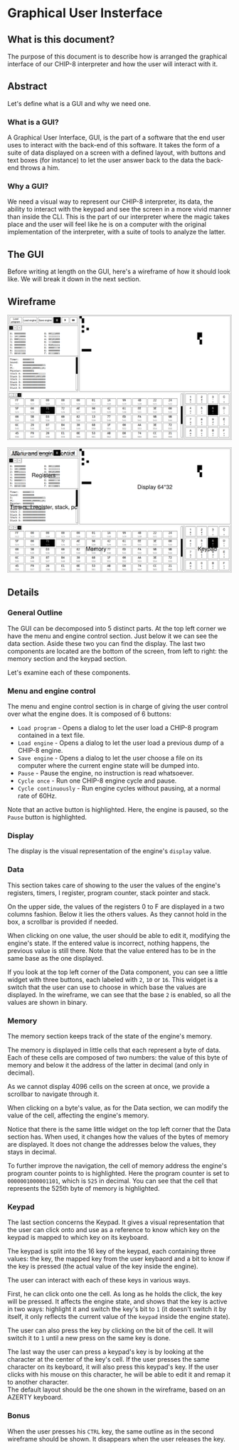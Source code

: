 # Graphical User Insterface

## What is this document?

The purpose of this document is to describe how is arranged the graphical
interface of our CHIP-8 interpreter and how the user will interact with it.

## Abstract

Let's define what is a GUI and why we need one.

### What is a GUI?

A Graphical User Interface, GUI, is the part of a software that the end user
uses to interact with the back-end of this software. It takes the form of a
suite of data displayed on a screen with a defined layout, with buttons and
text boxes (for instance) to let the user answer back to the data the back-end
throws a him.

### Why a GUI?

We need a visual way to represent our CHIP-8 interpreter, its data, the
ability to interact with the keypad and see the screen in a more vivid manner
than inside the CLI. This is the part of our interpreter where the magic takes
place and the user will feel like he is on a computer with the original
implementation of the interpreter, with a suite of tools to analyze the latter.

## The GUI

Before writing at length on the GUI, here's a wireframe of how it should look
like. We will break it down in the next section.

## Wireframe

![GUI wireframe w/o outline](./resources/gui.png)

![GUI wireframe w/ outline](./resources/gui-with-outline.png)

## Details

### General Outline

The GUI can be decomposed into 5 distinct parts. At the top left corner we have
the menu and engine control section. Just below it we can see the data section.
Aside these two you can find the display. The last two components are located
are the bottom of the screen, from left to right: the memory section and the
keypad section.

Let's examine each of these components.

### Menu and engine control

The menu and engine control section is in charge of giving the user control
over what the engine does. It is composed of 6 buttons:

 * `Load program` - Opens a dialog to let the user load a CHIP-8 program
   contained in a text file.
 * `Load engine` - Opens a dialog to let the user load a previous dump of a
   CHIP-8 engine.
 * `Save engine` - Opens a dialog to let the user choose a file on its computer
   where the current engine state will be dumped into.
 * `Pause` - Pause the engine, no instruction is read whatsoever.
 * `Cycle once` - Run one CHIP-8 engine cycle and pause.
 * `Cycle continuously` - Run engine cycles without pausing, at a normal rate
   of 60Hz.

Note that an active button is highlighted. Here, the engine is paused, so the
`Pause` button is highlighted.

### Display

The display is the visual representation of the engine's `display` value.

### Data

This section takes care of showing to the user the values of the engine's
registers, timers, I register, program counter, stack pointer and stack.

On the upper side, the values of the registers 0 to F are displayed in a two
columns fashion.
Below it lies the others values. As they cannot hold in the box, a scrollbar is
provided if needed.

When clicking on one value, the user should be able to edit it, modifying the
engine's state. If the entered value is incorrect, nothing happens, the
previous value is still there. Note that the value entered has to be in the
same base as the one displayed.

If you look at the top left corner of the Data component, you can see a little
widget with three buttons, each labeled with `2`, `10` or `16`. This widget is
a switch that the user can use to choose in which base the values are
displayed. In the wireframe, we can see that the base `2` is enabled, so all
the values are shown in binary.

### Memory

The memory section keeps track of the state of the engine's memory.

The memory is displayed in little cells that each represent a byte of data.
Each of these cells are composed of two numbers: the value of this byte of
memory and below it the address of the latter in decimal (and only in decimal).

As we cannot display 4096 cells on the screen at once, we provide a scrollbar
to navigate through it.

When clicking on a byte's value, as for the Data section, we can modify the
value of the cell, affecting the engine's memory.

Notice that there is the same little widget on the top left corner that the
Data section has. When used, it changes how the values of the bytes of memory
are displayed. It does not change the addresses below the values, they stays in
decimal.

To further improve the navigation, the cell of memory address the engine's
program counter points to is highlighted. Here the program counter is set
to `0000001000001101`, which is `525` in decimal. You can see that the cell
that represents the 525th byte of memory is highlighted.

### Keypad

The last section concerns the Keypad. It gives a visual representation that the
user can click onto and use as a reference to know which key on the keypad is
mapped to which key on its keyboard.

The keypad is split into the 16 key of the keypad, each containing three
values: the key, the mapped key from the user keybaord and a bit to know
if the key is pressed (the actual value of the key inside the engine).

The user can interact with each of these keys in various ways.

First, he can click onto one the cell. As long as he holds the click, the key
will be pressed. It affects the engine state, and shows that the key is active
in two ways: highlight it and switch the key's bit to `1` (it doesn't switch it
by itself, it only reflects the current value of the `keypad` inside the engine
state).

The user can also press the key by clicking on the bit of the cell. It will
switch it to `1` until a new press on the same key is done.

The last way the user can press a keypad's key is by looking at the character
at the center of the key's cell. If the user presses the same character on its
keyboard, it will also press this keypad's key. If the user clicks with his
mouse on this character, he will be able to edit it and remap it to another
character.  
The default layout should be the one shown in the wireframe, based on an AZERTY
keyboard.

### Bonus

When the user presses his `CTRL` key, the same outline as in the second
wireframe should be shown. It disappears when the user releases the key.
